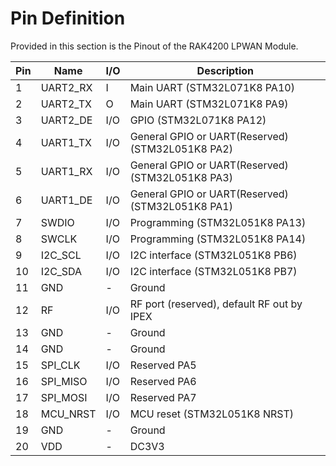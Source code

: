 # Pin Definition

Provided in this section is the Pinout of the RAK4200 LPWAN Module.

<rk-img
  src="/assets/images/datasheet/rak4200/pinout-for-rak4200.jpg"
  width="75%"
  figure-number="1"
  caption="Pinout for RAK4200"
/>


|Pin|Name|I/O|Description|
|---|---|---|---|
|1|UART2_RX|I|Main UART (STM32L071K8 PA10)|
|2|UART2_TX|O|Main UART (STM32L071K8 PA9)|
|3|UART2_DE|I/O|GPIO (STM32L071K8 PA12)|
|4|UART1_TX|I/O|General GPIO or UART(Reserved) (STM32L051K8 PA2)|
|5|UART1_RX	|I/O|General GPIO or UART(Reserved) (STM32L051K8 PA3)|
|6|UART1_DE|I/O|General GPIO or UART(Reserved) (STM32L051K8 PA1)|
|7|SWDIO|I/O|Programming (STM32L051K8 PA13)|
|8|SWCLK|I/O|Programming (STM32L051K8 PA14)|
|9|I2C_SCL|I/O|I2C interface (STM32L051K8 PB6)|
|10|I2C_SDA|I/O|I2C interface (STM32L051K8 PB7)|
|11|GND|-|Ground|
|12|RF|I/O|RF port (reserved), default RF out by IPEX|
|13|GND|-|Ground|
|14|GND|-|Ground|
|15|SPI_CLK|I/O|Reserved PA5|
|16|SPI_MISO|I/O|Reserved PA6|
|17|SPI_MOSI|I/O|Reserved PA7|
|18|MCU_NRST|I/O|MCU reset (STM32L051K8 NRST)|
|19|GND|-|Ground|
|20|VDD|-|DC3V3|
